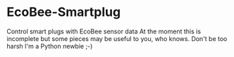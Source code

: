 # EcoBee-Smartplug
Control smart plugs with EcoBee sensor data
At the moment this is incomplete but some pieces may be useful to you, who knows.
Don't be too harsh I'm a Python newbie ;-)

